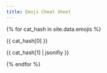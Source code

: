 ```yaml
---
title: Emoji Cheat Sheet
---
```



{% for cat_hash in site.data.emojis %}

{{ cat_hash[0] }}

{{ cat_hash[1] | jsonifiy }}

{% endfor %}
